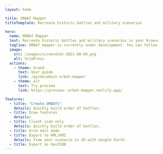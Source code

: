 ```yaml
---
layout: home

title: ORBAT Mapper
titleTemplate: Recreate historic battles and military scenarios

hero:
  name: ORBAT Mapper
  text: Recreate historic battles and military scenarios in your browser
  tagline: ORBAT mapper is currently under development. You can follow the development on GitHub and try a work in progress preview.
  image:
    src: /images/screenshot-2021-08-04.png
    alt: VitePress
  actions:
    - theme: brand
      text: User guide
      link: /guide/about-orbat-mapper
    - theme: alt
      text: Try preview
      link: https://preview--orbat-mapper.netlify.app/

features:
  - title: "Create ORBATs"
    details: Quickly build order of battles.
  - title: Draw features
    details:
  - title: Client side only
    details: Quickly build order of battles.
  - title: Grid edit mode
  - title: Export to KML/KMZ
    details: View your scenario in 3D with Google Earth.
  - title: Export as GeoJSON
---
```


